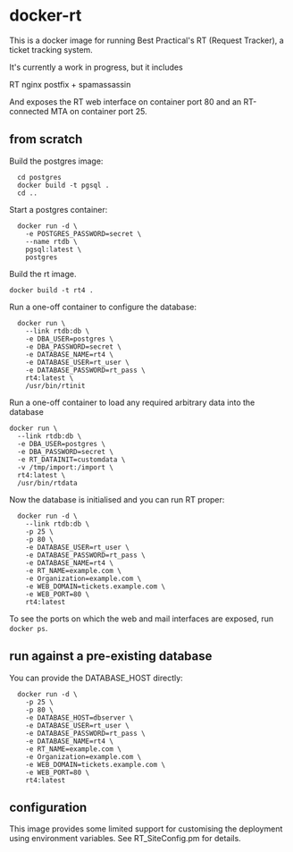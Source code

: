 docker-rt
=========

This is a docker image for running Best Practical's RT (Request Tracker), a
ticket tracking system.

It's currently a work in progress, but it includes

  RT
  nginx
  postfix + spamassassin

And exposes the RT web interface on container port 80 and an RT-connected MTA on
container port 25.

from scratch
------------
Build the postgres image:

```
  cd postgres
  docker build -t pgsql .
  cd ..
```

Start a postgres container:
```
  docker run -d \
    -e POSTGRES_PASSWORD=secret \
    --name rtdb \
    pgsql:latest \
    postgres
```
Build the rt image.

```
docker build -t rt4 .
```

Run a one-off container to configure the database:
```
  docker run \
    --link rtdb:db \
    -e DBA_USER=postgres \
    -e DBA_PASSWORD=secret \
    -e DATABASE_NAME=rt4 \
    -e DATABASE_USER=rt_user \
    -e DATABASE_PASSWORD=rt_pass \
    rt4:latest \
    /usr/bin/rtinit
```

Run a one-off container to load any required arbitrary data into the database
```
docker run \
  --link rtdb:db \
  -e DBA_USER=postgres \
  -e DBA_PASSWORD=secret \
  -e RT_DATAINIT=customdata \
  -v /tmp/import:/import \
  rt4:latest \
  /usr/bin/rtdata
```

Now the database is initialised and you can run RT proper:
```
  docker run -d \
    --link rtdb:db \
    -p 25 \
    -p 80 \
    -e DATABASE_USER=rt_user \
    -e DATABASE_PASSWORD=rt_pass \
    -e DATABASE_NAME=rt4 \
    -e RT_NAME=example.com \
    -e Organization=example.com \
    -e WEB_DOMAIN=tickets.example.com \
    -e WEB_PORT=80 \
    rt4:latest
```

To see the ports on which the web and mail interfaces are exposed, run `docker ps`.

run against a pre-existing database
-----------------------------------

You can provide the DATABASE_HOST directly:
```
  docker run -d \
    -p 25 \
    -p 80 \
    -e DATABASE_HOST=dbserver \
    -e DATABASE_USER=rt_user \
    -e DATABASE_PASSWORD=rt_pass \
    -e DATABASE_NAME=rt4 \
    -e RT_NAME=example.com \
    -e Organization=example.com \
    -e WEB_DOMAIN=tickets.example.com \
    -e WEB_PORT=80 \
    rt4:latest
```
configuration
-------------

This image provides some limited support for customising the deployment using
environment variables. See RT_SiteConfig.pm for details.
